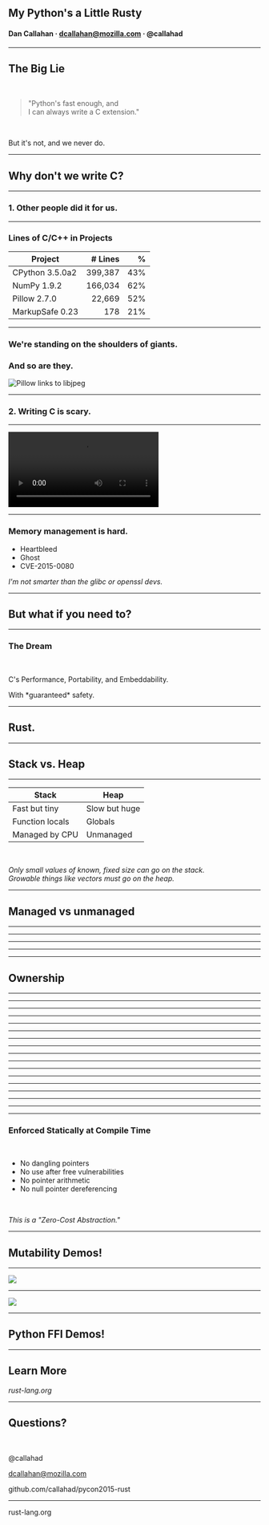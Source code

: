 ## My Python's a Little Rusty

#### Dan Callahan &middot; dcallahan@mozilla.com &middot; @callahad

---

## The Big Lie

<br>

> "Python's fast enough, and <br>
> I can always write a C extension."

<br>

But it's not, and we never do.
<!-- .element: class="fragment" -->

---

## Why don't we write C?

***

### 1. Other people did it for us.

***

### Lines of C/C++ in Projects

|     Project     | # Lines |  %  |
| --------------- | -------:| ---:|
| CPython 3.5.0a2 | 399,387 | 43% |
| NumPy 1.9.2     | 166,034 | 62% |
| Pillow 2.7.0    |  22,669 | 52% |
| MarkupSafe 0.23 |     178 | 21% |

***

### We're standing on the shoulders of giants.

### And so are they.
<!-- .element: class="fragment" -->

![Pillow links to libjpeg](img/libjpeg.png)
<!-- .element: class="fragment" style="max-height: 65%; max-width: 65%;" -->

***

### 2. Writing C is **scary**.

***

<video data-autoplay class="stretch" src="img/ghostride.mp4"></video>

***

### Memory management is **hard**.

- Heartbleed <!-- .element: class="fragment" -->
- Ghost <!-- .element: class="fragment" -->
- CVE-2015-0080 <!-- .element: class="fragment" -->

_I'm not smarter than the glibc or openssl devs._
<!-- .element: class="fragment" -->

---

## But what if you **need** to?

***

### The Dream

<br>

<span class="fragment">C's Performance</span><span class="fragment">, Portability</span><span class="fragment">, and Embeddability.</span>

<!-- .element: class="fragment" --> With *guaranteed* safety.

---

## Rust.

---

## Stack vs. Heap

***

|      Stack      |     Heap      |
| --------------- | ------------- |
| Fast but tiny   | Slow but huge |
| Function locals | Globals       |
| Managed by CPU  | Unmanaged     |

<br>

_Only small values of known, fixed size can go on the stack.
<br>
Growable things like vectors must go on the heap._

---

## Managed vs unmanaged

***
<!-- .slide: data-background-transition="none" data-background="img/ownership/01.jpg" -->
***
<!-- .slide: data-background-transition="none" data-background="img/ownership/02.jpg" -->
***
<!-- .slide: data-background-transition="none" data-background="img/ownership/03.jpg" -->
***
<!-- .slide: data-background-transition="none" data-background="img/ownership/04.jpg" -->

---

## Ownership

<!-- .slide: data-background-transition="none" -->

***
<!-- .slide: data-background-transition="none" data-background="img/ownership/05.jpg" -->
***
<!-- .slide: data-background-transition="none" data-background="img/ownership/06.jpg" -->
***
<!-- .slide: data-background-transition="none" data-background="img/ownership/07.jpg" -->
***
<!-- .slide: data-background-transition="none" data-background="img/ownership/08.jpg" -->
***
<!-- .slide: data-background-transition="none" data-background="img/ownership/09.jpg" -->
***
<!-- .slide: data-background-transition="none" data-background="img/ownership/10.jpg" -->
***
<!-- .slide: data-background-transition="none" data-background="img/ownership/11.jpg" -->
***
<!-- .slide: data-background-transition="none" data-background="img/ownership/12.jpg" -->
***
<!-- .slide: data-background-transition="none" data-background="img/ownership/13.jpg" -->
***
<!-- .slide: data-background-transition="none" data-background="img/ownership/14.jpg" -->
***
<!-- .slide: data-background-transition="none" data-background="img/ownership/15.jpg" -->
***
<!-- .slide: data-background-transition="none" data-background="img/ownership/16.jpg" -->
***
<!-- .slide: data-background-transition="none" data-background="img/ownership/17.jpg" -->
***
<!-- .slide: data-background-transition="none" data-background="img/ownership/18.jpg" -->
***
<!-- .slide: data-background-transition="none" data-background="img/ownership/19.jpg" -->
***
<!-- .slide: data-background-transition="none" data-background="img/ownership/20.jpg" -->
***

### Enforced Statically at Compile Time

<br>

- No dangling pointers
- No use after free vulnerabilities
- No pointer arithmetic
- No null pointer dereferencing

<br>

_This is a "Zero-Cost Abstraction."_

---

## Mutability Demos!

---

![](img/servo-github.png)
<!-- .element: style="margin-top: -5%;" -->

---

![](img/servo-reddit.png)
<!-- .element: style="margin-top: -5%;" -->

---

## Python FFI Demos!

---

## Learn More

_rust-lang.org_

---

## Questions?

<br>

@callahad

dcallahan@mozilla.com

github.com/callahad/pycon2015-rust

___

rust-lang.org

